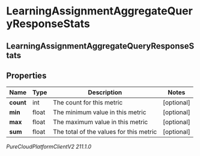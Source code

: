 # LearningAssignmentAggregateQueryResponseStats

## LearningAssignmentAggregateQueryResponseStats

## Properties

|Name | Type | Description | Notes|
|------------ | ------------- | ------------- | -------------|
| **count** | int | The count for this metric | [optional] |
| **min** | float | The minimum value in this metric | [optional] |
| **max** | float | The maximum value in this metric | [optional] |
| **sum** | float | The total of the values for this metric | [optional] |



_PureCloudPlatformClientV2 211.1.0_
